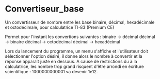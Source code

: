# Convertiseur_base
Un convertisseur de nombre entre les base binaire, décimal, hexadécimale et octodécimale, pour calculatrice TI-83 (Premium CE)

Permet pour l'instant les convertions suivantes :
binaire -> décimal
décimal -> binaire
décimal -> octodécimal
décimal -> hexadécimal

Lors du lancement du programme, un menu s'affiche et l'utilisateur doit sélectionner l'option désiré, il donne alors le nombre à convertir et la réponse apparaît juste en dessous.
A cause de restrictions du à la calculatrice, les nombre trop grand risquent d'être arrondi en écriture scientifique : 1000000000001 va devenir 1e12.
